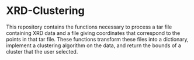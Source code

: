 # XRD-Clustering

This repository contains the functions necessary to process a tar file containing XRD data and a file giving coordinates that correspond to the points in that tar file. These functions transform these files into a dictionary, implement a clustering algorithm on the data, and return the bounds of a cluster that the user selected. 

